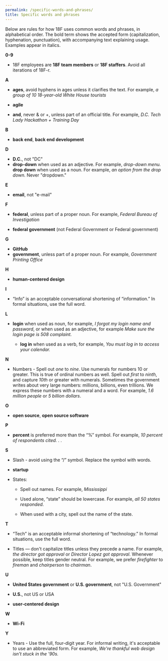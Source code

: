 ```yaml
---
permalink: /specific-words-and-phrases/
title: Specific words and phrases
---
```

Below are rules for how 18F uses common words and phrases, in
alphabetical order. The bold term shows the accepted form
(capitalization, hyphenation, punctuation), with accompanying text
explaining usage. Examples appear in italics.


**0-9**

-   18F employees are **18F team members** or **18F staffers**. Avoid all iterations of 18F-r.


**A**

-   **ages**, avoid hyphens in ages unless it clarifies the text. For example, *a group of 10 18-year-old White House tourists*

-   **agile**


-   **and**, never & or +, unless part of an official title. For example, *D.C. Tech Lady Hackathon + Training Day*

**B**

-   **back end**, **back end development**

**D**

-   **D.C.**, not "DC"
-    **drop-down** when used as an adjective. For example, *drop-down menu.* **drop down** when used as a noun. For example, *an option from the drop down.* Never "dropdown."

**E**

-   **email**, not "e-mail"


**F**


-   **federal**, unless part of a proper noun. For example, *Federal Bureau of Investigation*



-   **federal government** (not Federal Government or Federal government)

**G**

-   **GitHub**
-   **government**, unless part of a proper noun. For example, *Government Printing Office*

**H**

-   **human-centered design**

**I**


-   “Info” is an acceptable conversational shortening of “information.” In formal situations, use the full word.

**L**

-   **login** when used as noun, for example, *I forgot my login name and password*, or when used as an adjective, for example *Make sure the login page is 508 complaint.*

      - **log in** when used as a verb, for example, *You must log in to access your calendar.*

**N**


-   Numbers - Spell out *one* to *nine*. Use numerals for numbers 10 or greater. This is true of ordinal numbers as well. Spell out *first* to *ninth*, and capture *10th* or greater with numerals. Sometimes the government writes about very large numbers: millions, billions, even trillions. We express these numbers with a numeral and a word. For example, *1.6 million people* or *5 billion dollars*.

**O**

-   **open source**, **open source software**

**P**


-   **percent** is preferred more than the “%” symbol. For example, *10 percent of respondents cited. . .*


**S**

-   Slash - avoid using the “/” symbol. Replace the symbol with words.


-   **startup**

-   States:

    -   Spell out names. For example, *Mississippi*

    -   Used alone, “state” should be lowercase. For example, *all 50 states responded*.

    -   When used with a city, spell out the name of the state.

**T**

-   “Tech” is an acceptable informal shortening of “technology.” In formal situations, use the full word.

-   Titles — don't capitalize titles unless they precede a name. For example, *the director got approval* or *Director Lopez got approval*. Whenever possible, keep titles gender neutral. For example, we prefer *firefighter* to *fireman* and *chairperson* to *chairman*.

**U**

-   **United States government** or **U.S. government**, not "U.S. Government"

-   **U.S.**, not US or USA

-   **user-centered design**

**W**

-   **Wi-Fi**

**Y**

-   Years - Use the full, four-digit year. For informal writing, it's acceptable to use an abbreviated form. For example, *We're thankful web design isn't stuck in the '90s.*
